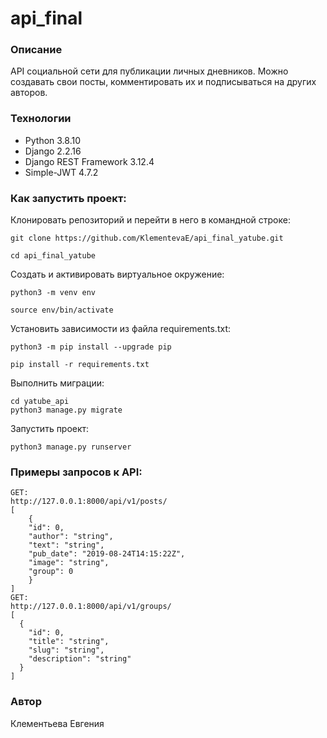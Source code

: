 # api_final

### Описание

API социальной сети для публикации личных дневников. Можно создавать свои посты, комментировать их и подписываться на других авторов.

### Технологии

- Python 3.8.10
- Django 2.2.16
- Django REST Framework 3.12.4
- Simple-JWT 4.7.2

### Как запустить проект:

Клонировать репозиторий и перейти в него в командной строке:

```
git clone https://github.com/KlementevaE/api_final_yatube.git
```

```
cd api_final_yatube

```

Cоздать и активировать виртуальное окружение:

```
python3 -m venv env
```

```
source env/bin/activate
```

Установить зависимости из файла requirements.txt:

```
python3 -m pip install --upgrade pip
```

```
pip install -r requirements.txt
```

Выполнить миграции:

```
cd yatube_api
python3 manage.py migrate
```

Запустить проект:

```
python3 manage.py runserver
```
### Примеры запросов к API:
```
GET:
http://127.0.0.1:8000/api/v1/posts/
[
    {
    "id": 0,
    "author": "string",
    "text": "string",
    "pub_date": "2019-08-24T14:15:22Z",
    "image": "string",
    "group": 0
    }
]
GET:
http://127.0.0.1:8000/api/v1/groups/
[
  {
    "id": 0,
    "title": "string",
    "slug": "string",
    "description": "string"
  }
]
```
### Автор

Клементьева Евгения
